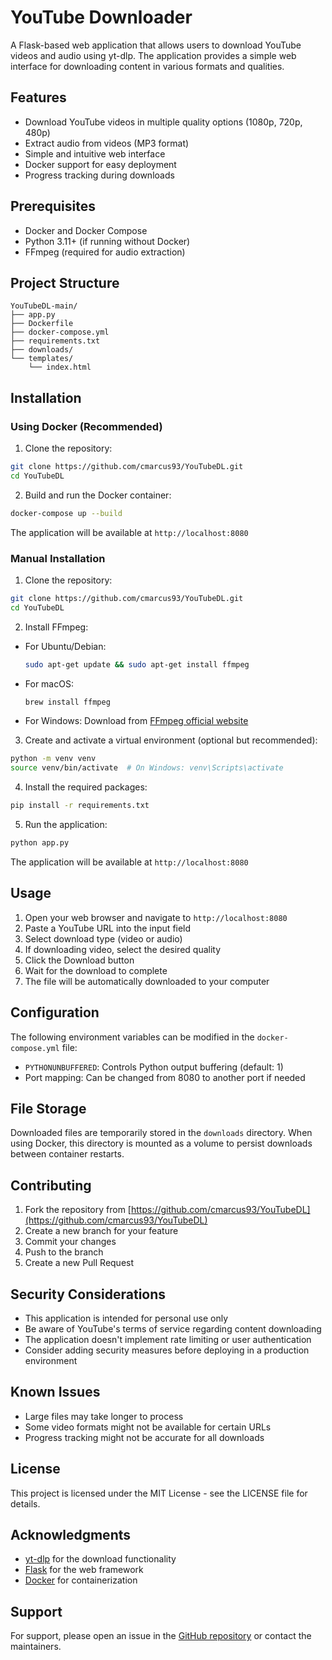 # YouTube Downloader

A Flask-based web application that allows users to download YouTube videos and audio using yt-dlp. The application provides a simple web interface for downloading content in various formats and qualities.

## Features

- Download YouTube videos in multiple quality options (1080p, 720p, 480p)
- Extract audio from videos (MP3 format)
- Simple and intuitive web interface
- Docker support for easy deployment
- Progress tracking during downloads

## Prerequisites

- Docker and Docker Compose
- Python 3.11+ (if running without Docker)
- FFmpeg (required for audio extraction)

## Project Structure

```
YouTubeDL-main/
├── app.py
├── Dockerfile
├── docker-compose.yml
├── requirements.txt
├── downloads/
└── templates/
    └── index.html
```

## Installation

### Using Docker (Recommended)

1. Clone the repository:
```bash
git clone https://github.com/cmarcus93/YouTubeDL.git
cd YouTubeDL
```

2. Build and run the Docker container:
```bash
docker-compose up --build
```

The application will be available at `http://localhost:8080`

### Manual Installation

1. Clone the repository:
```bash
git clone https://github.com/cmarcus93/YouTubeDL.git
cd YouTubeDL
```

2. Install FFmpeg:
- For Ubuntu/Debian:
  ```bash
  sudo apt-get update && sudo apt-get install ffmpeg
  ```
- For macOS:
  ```bash
  brew install ffmpeg
  ```
- For Windows:
  Download from [FFmpeg official website](https://ffmpeg.org/download.html)

3. Create and activate a virtual environment (optional but recommended):
```bash
python -m venv venv
source venv/bin/activate  # On Windows: venv\Scripts\activate
```

4. Install the required packages:
```bash
pip install -r requirements.txt
```

5. Run the application:
```bash
python app.py
```

The application will be available at `http://localhost:8080`

## Usage

1. Open your web browser and navigate to `http://localhost:8080`
2. Paste a YouTube URL into the input field
3. Select download type (video or audio)
4. If downloading video, select the desired quality
5. Click the Download button
6. Wait for the download to complete
7. The file will be automatically downloaded to your computer

## Configuration

The following environment variables can be modified in the `docker-compose.yml` file:

- `PYTHONUNBUFFERED`: Controls Python output buffering (default: 1)
- Port mapping: Can be changed from 8080 to another port if needed

## File Storage

Downloaded files are temporarily stored in the `downloads` directory. When using Docker, this directory is mounted as a volume to persist downloads between container restarts.

## Contributing

1. Fork the repository from [https://github.com/cmarcus93/YouTubeDL](https://github.com/cmarcus93/YouTubeDL)
2. Create a new branch for your feature
3. Commit your changes
4. Push to the branch
5. Create a new Pull Request

## Security Considerations

- This application is intended for personal use only
- Be aware of YouTube's terms of service regarding content downloading
- The application doesn't implement rate limiting or user authentication
- Consider adding security measures before deploying in a production environment

## Known Issues

- Large files may take longer to process
- Some video formats might not be available for certain URLs
- Progress tracking might not be accurate for all downloads

## License

This project is licensed under the MIT License - see the LICENSE file for details.

## Acknowledgments

- [yt-dlp](https://github.com/yt-dlp/yt-dlp) for the download functionality
- [Flask](https://flask.palletsprojects.com/) for the web framework
- [Docker](https://www.docker.com/) for containerization

## Support

For support, please open an issue in the [GitHub repository](https://github.com/cmarcus93/YouTubeDL) or contact the maintainers.